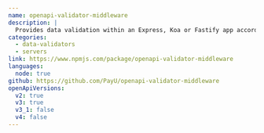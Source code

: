 ```yaml
---
name: openapi-validator-middleware
description: |
  Provides data validation within an Express, Koa or Fastify app according to a OpenAPI definition. It uses Ajv under the hood for validation.
categories:
  - data-validators
  - servers
link: https://www.npmjs.com/package/openapi-validator-middleware
languages:
  node: true
github: https://github.com/PayU/openapi-validator-middleware
openApiVersions:
  v2: true
  v3: true
  v3_1: false
  v4: false
---
```

